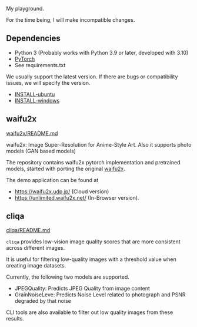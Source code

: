 My playground.

For the time being, I will make incompatible changes.

## Dependencies

- Python 3 (Probably works with Python 3.9 or later, developed with 3.10)
- [PyTorch](https://pytorch.org/get-started/locally/)
- See requirements.txt

We usually support the latest version. If there are bugs or compatibility issues, we will specify the version.

- [INSTALL-ubuntu](INSTALL-ubuntu.md)
- [INSTALL-windows](INSTALL-windows.md)

## waifu2x

[waifu2x/README.md](./waifu2x/README.md)

waifu2x: Image Super-Resolution for Anime-Style Art. Also it supports photo models (GAN based models)

The repository contains waifu2x pytorch implementation and pretrained models, started with porting the original [waifu2x](https://github.com/nagadomi/waifu2x).

The demo application can be found at
- https://waifu2x.udp.jp/ (Cloud version)
- https://unlimited.waifu2x.net/ (In-Browser version).

## cliqa

[cliqa/README.md](./cliqa/README.md)

`cliqa` provides low-vision image quality scores that are more consistent across different images.

It is useful for filtering low-quality images with a threshold value when creating image datasets.

Currently, the following two models are supported.

- JPEGQuality: Predicts JPEG Quality from image content
- GrainNoiseLeve: Predicts Noise Level related to photograph and PSNR degraded by that noise

CLI tools are also available to filter out low quality images from these results.
